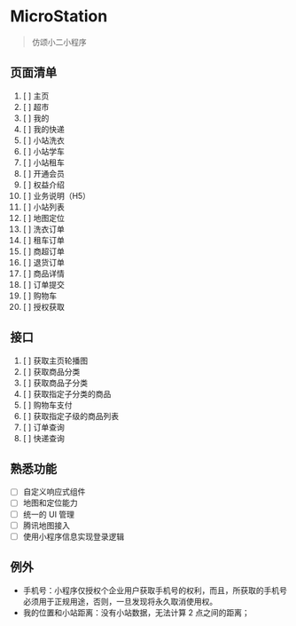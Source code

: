 # MicroStation

> 仿颂小二小程序

## 页面清单

1. [ ] 主页
2. [ ] 超市
3. [ ] 我的
4. [ ] 我的快递
5. [ ] 小站洗衣
6. [ ] 小站学车
7. [ ] 小站租车
8. [ ] 开通会员
9. [ ] 权益介绍
10. [ ] 业务说明（H5）
11. [ ] 小站列表
12. [ ] 地图定位
13. [ ] 洗衣订单
14. [ ] 租车订单
15. [ ] 商超订单
16. [ ] 退货订单
17. [ ] 商品详情
18. [ ] 订单提交
19. [ ] 购物车
20. [ ] 授权获取

## 接口

1. [ ] 获取主页轮播图
2. [ ] 获取商品分类
3. [ ] 获取商品子分类
4. [ ] 获取指定子分类的商品
5. [ ] 购物车支付
6. [ ] 获取指定子级的商品列表
7. [ ] 订单查询
8. [ ] 快递查询

## 熟悉功能

- [ ] 自定义响应式组件
- [ ] 地图和定位能力
- [ ] 统一的 UI 管理
- [ ] 腾讯地图接入
- [ ] 使用小程序信息实现登录逻辑

## 例外

- 手机号：小程序仅授权个企业用户获取手机号的权利，而且，所获取的手机号必须用于正规用途，否则，一旦发现将永久取消使用权。
- 我的位置和小站距离：没有小站数据，无法计算 2 点之间的距离；
